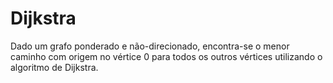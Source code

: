 # Dijkstra
Dado um grafo ponderado e não-direcionado, encontra-se o menor caminho com origem no vértice 0 para todos os outros vértices utilizando o algoritmo de Dijkstra.
